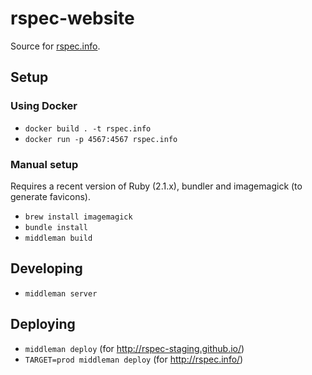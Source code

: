 rspec-website
=============

Source for [rspec.info](http://rspec.info/).

## Setup

### Using Docker

* `docker build . -t rspec.info`
* `docker run -p 4567:4567 rspec.info`

### Manual setup

Requires a recent version of Ruby (2.1.x), bundler and imagemagick (to generate favicons).

* `brew install imagemagick`
* `bundle install`
* `middleman build`

## Developing

* `middleman server`

## Deploying

* `middleman deploy` (for http://rspec-staging.github.io/)
* `TARGET=prod middleman deploy` (for http://rspec.info/)
